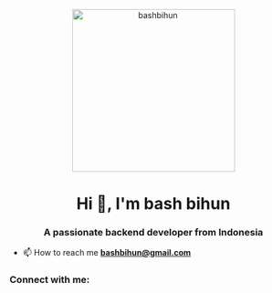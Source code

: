 <p align="center">
  <img src="https://blogger.googleusercontent.com/img/b/R29vZ2xl/AVvXsEh5tNsuMhltR9aJMrkc6NKnHXyqevxVQOWRnSUrGtmQQjk_SIBbzndq9g6dQfooMT6W0IvF57q65riORp2xDkv9sIOyTKqsECCStlEirS8gUc7gqBqA5UDlW33aQHuwGlCdxgs9Gj1OJzyHXyt-jt1C6oGS2Fp-NqT6zk3BsPxhQ0ClPZOVTdoNC7LKe1Vt/s1536/bihunbanner.png" alt="bashbihun" width="auto" height="285" />
</p>
<h1 align="center">Hi 👋, I'm bash bihun</h1>
<h3 align="center">A passionate backend developer from Indonesia</h3>

- 📫 How to reach me **bashbihun@gmail.com**

<h3 align="left">Connect with me:</h3>
